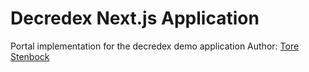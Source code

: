 # Decredex Next.js Application
Portal implementation for the decredex demo application
Author: [Tore Stenbock](torestenbock.com)
